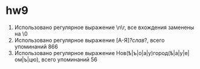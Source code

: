 # hw9
1. Использовано регулярное выражение \n\r, все вхождения заменены на \0
2. Использовано регулярное выражение [А-Я]*?слав*?, всего упоминаний 866
3. Использовано регулярное выражение Нов(ѣ|ъ|о|а|у)город(ѣ|а|у|е|ом|ъ|цю), всего упоминаний 56

